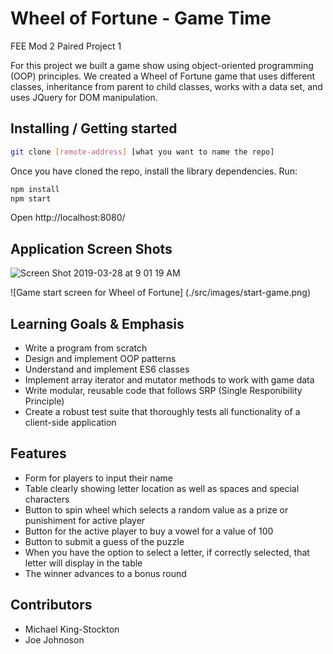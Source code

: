 # Wheel of Fortune - Game Time
FEE Mod 2 Paired Project 1

For this project we built a game show using object-oriented programming (OOP) principles. We created a Wheel of Fortune game that uses different classes, inheritance from parent to child classes, works with a data set, and uses JQuery for DOM manipulation.

## Installing / Getting started

```bash
git clone [remote-address] [what you want to name the repo]
```

Once you have cloned the repo, install the library dependencies. Run:

```bash
npm install
npm start
```
Open http://localhost:8080/

## Application Screen Shots
![Screen Shot 2019-03-28 at 9 01 19 AM](https://user-images.githubusercontent.com/34406483/55168262-23abf080-5138-11e9-89bc-a15da00edada.png)

![Game start screen for Wheel of Fortune] (./src/images/start-game.png)

## Learning Goals & Emphasis
* Write a program from scratch
* Design and implement OOP patterns
* Understand and implement ES6 classes
* Implement array iterator and mutator methods to work with game data
* Write modular, reusable code that follows SRP (Single Responibility Principle)
* Create a robust test suite that thoroughly tests all functionality of a client-side application

## Features
* Form for players to input their name
* Table clearly showing letter location as well as spaces and special characters
* Button to spin wheel which selects a random value as a prize or punishiment for active player
* Button for the active player to buy a vowel for a value of 100
* Button to submit a guess of the puzzle
* When you have the option to select a letter, if correctly selected, that letter will display in the table
* The winner advances to a bonus round


## Contributors 
* Michael King-Stockton
* Joe Johnoson
